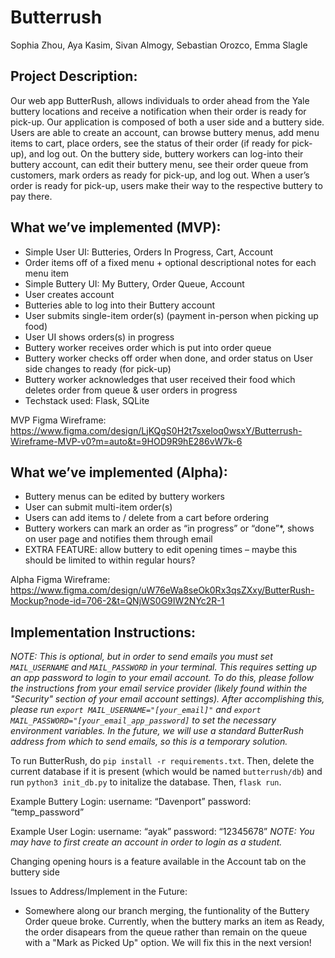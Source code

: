 # Butterrush
Sophia Zhou, Aya Kasim, Sivan Almogy, Sebastian Orozco, Emma Slagle

## Project Description:

Our web app ButterRush, allows individuals to order ahead from the Yale buttery locations and receive a notification when their order is ready for pick-up. Our application is composed of both a user side and a buttery side. Users are able to create an account, can browse buttery menus, add menu items to cart, place orders, see the status of their order (if ready for pick-up), and log out. On the buttery side, buttery workers can log-into their buttery account, can edit their buttery menu, see their order queue from customers, mark orders as ready for pick-up, and log out. When a user’s order is ready for pick-up, users make their way to the respective buttery to pay there. 

## What we’ve implemented (MVP): 

- Simple User UI: Butteries, Orders In Progress, Cart, Account
- Order items off of a fixed menu + optional descriptional notes for each menu item
- Simple Buttery UI: My Buttery, Order Queue, Account
- User creates account
- Butteries able to log into their Buttery account
- User submits single-item order(s) (payment in-person when picking up food)
- User UI shows orders(s) in progress
- Buttery worker receives order which is put into order queue
- Buttery worker checks off order when done, and order status on User side changes to ready (for pick-up)
- Buttery worker acknowledges that user received their food which deletes order from queue & user orders in progress
- Techstack used: Flask, SQLite

MVP Figma Wireframe: https://www.figma.com/design/LjKQgS0H2t7sxeloq0wsxY/Butterrush-Wireframe-MVP-v0?m=auto&t=9HOD9R9hE286vW7k-6 

## What we’ve implemented (Alpha): 
- Buttery menus can be edited by buttery workers
- User can submit multi-item order(s)
- Users can add items to / delete from a cart before ordering
- Buttery workers can mark an order as “in progress” or “done”*, shows on user page and notifies them through email
- EXTRA FEATURE: allow buttery to edit opening times – maybe this should be limited to within regular hours?

Alpha Figma Wireframe: https://www.figma.com/design/uW76eWa8seOk0Rx3qsZXxy/ButterRush-Mockup?node-id=706-2&t=QNjWS0G9IW2NYc2R-1  

## Implementation Instructions: 

*NOTE: This is optional, but in order to send emails you must set `MAIL_USERNAME` and `MAIL_PASSWORD` in your terminal. This requires setting up an app password to login to your email account. To do this, please follow the instructions from your email service provider (likely found within the "Security" section of your email account settings). After accomplishing this, please run `export MAIL_USERNAME="[your_email]"` and `export MAIL_PASSWORD="[your_email_app_password]` to set the necessary environment variables. In the future, we will use a standard ButterRush address from which to send emails, so this is a temporary solution.*

To run ButterRush, do `pip install -r requirements.txt`. 
Then, delete the current database if it is present (which would be named `butterrush/db`) and run `python3 init_db.py` to initalize the database.
Then, `flask run`.


Example Buttery Login: 
username: “Davenport” 
password: “temp_password”

Example User Login: 
username: “ayak” 
password: “12345678”
*NOTE: You may have to first create an account in order to login as a student.*

Changing opening hours is a feature available in the Account tab on the buttery side

Issues to Address/Implement in the Future: 

- Somewhere along our branch merging, the funtionality of the Buttery Order queue broke. Currently, when the buttery marks an item as Ready, the order disapears from the queue rather than remain on the queue with a "Mark as Picked Up" option. We will fix this in the next version!
